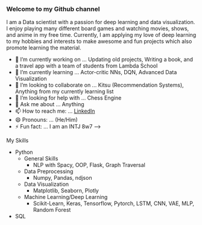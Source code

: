 ### Welcome to my Github channel
I am a Data scientist with a passion for deep learning and data visualization.
I enjoy playing many different board games and watching movies, shows, and anime in my free time.
Currently, I am applying my love of deep learning to my hobbies and interests to make awesome and fun projects which also promote learning the material.

- 🔭 I’m currently working on ... Updating old projects, Writing a book, and a travel app with a team of students from Lambda School
- 🌱 I’m currently learning ... Actor-critic NNs, DQN, Advanced Data Visualization
- 👯 I’m looking to collaborate on ... Kitsu (Recommendation Systems), Anything from my currently learning list
- 🤔 I’m looking for help with ... Chess Engine
- 💬 Ask me about ... Anything
- 📫 How to reach me: ... [LinkedIn](https://www.linkedin.com/in/aidan-mahoney/)
- 😄 Pronouns: ... (He/Him)
- ⚡ Fun fact: ... I am an INTJ 8w7
-->

My Skills
  - Python
     - General Skills
       - NLP with Spacy, OOP, Flask, Graph Traversal
    - Data Preprocessing
       - Numpy, Pandas, ndjson
    - Data Visualization
      - Matplotlib, Seaborn, Plotly
    - Machine Learning/Deep Learning
      - Scikit-Learn, Keras, Tensorflow, Pytorch, LSTM, CNN, VAE, MLP, Random Forest
  - SQL
